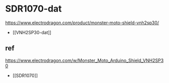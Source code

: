 
# SDR1070-dat

https://www.electrodragon.com/product/monster-moto-shield-vnh2sp30/

- [[VNH2SP30-dat]]


## ref 

https://www.electrodragon.com/w/Monster_Moto_Arduino_Shield_VNH2SP30

- [[SDR1070]]